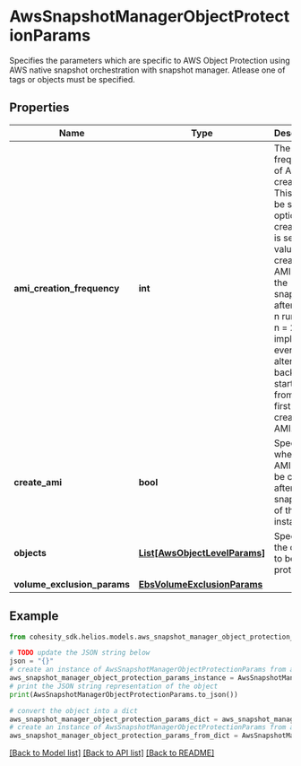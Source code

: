 # AwsSnapshotManagerObjectProtectionParams

Specifies the parameters which are specific to AWS Object Protection using AWS native snapshot orchestration with snapshot manager. Atlease one of tags or objects must be specified.

## Properties

Name | Type | Description | Notes
------------ | ------------- | ------------- | -------------
**ami_creation_frequency** | **int** | The frequency of AMI creation. This should be set if the option to create AMI is set. A value of n creates an AMI from the snapshots after every n runs. eg. n &#x3D; 2 implies every alternate backup run starting from the first will create an AMI. | [optional] 
**create_ami** | **bool** | Specifies whether AMI should be created after taking snapshots of the instance. | [optional] 
**objects** | [**List[AwsObjectLevelParams]**](AwsObjectLevelParams.md) | Specifies the objects to be protected. | [optional] 
**volume_exclusion_params** | [**EbsVolumeExclusionParams**](EbsVolumeExclusionParams.md) |  | [optional] 

## Example

```python
from cohesity_sdk.helios.models.aws_snapshot_manager_object_protection_params import AwsSnapshotManagerObjectProtectionParams

# TODO update the JSON string below
json = "{}"
# create an instance of AwsSnapshotManagerObjectProtectionParams from a JSON string
aws_snapshot_manager_object_protection_params_instance = AwsSnapshotManagerObjectProtectionParams.from_json(json)
# print the JSON string representation of the object
print(AwsSnapshotManagerObjectProtectionParams.to_json())

# convert the object into a dict
aws_snapshot_manager_object_protection_params_dict = aws_snapshot_manager_object_protection_params_instance.to_dict()
# create an instance of AwsSnapshotManagerObjectProtectionParams from a dict
aws_snapshot_manager_object_protection_params_from_dict = AwsSnapshotManagerObjectProtectionParams.from_dict(aws_snapshot_manager_object_protection_params_dict)
```
[[Back to Model list]](../README.md#documentation-for-models) [[Back to API list]](../README.md#documentation-for-api-endpoints) [[Back to README]](../README.md)


